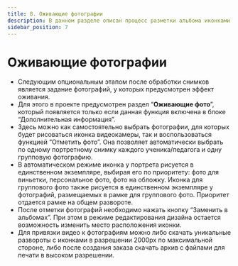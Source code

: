 ```yaml
---
title: 8. Оживающие фотографии
description: В данном разделе описан процесс разметки альбома иконками видеокамеры (оживания)
sidebar_position: 7
---
```


# Оживающие фотографии
* Следующим опциональным этапом после обработки снимков является задание фотографий, у которых предусмотрен эффект оживания.
* Для этого в проекте предусмотрен раздел “__Оживающие фото__”, который появляется только если данная функция включена в блоке “Дополнительная информация”.
* Здесь можно как самостоятельно выбрать фотографии, для которых будет рисоваться иконка видеокамеры, так и воспользоваться функцией “Отметить фото”. Она позволяет автоматически выбрать по одному портретному снимку каждого ученика/педагога и одну групповую фотографию.
* В автоматическом режиме иконка у портрета рисуется в единственном экземпляре, выбирая его по приоритету: фото для виньетки, персональное фото, фото на обложку. Иконка для группового фото также рисуется в единственном экземпляре у фотографий, размещаемых в рамке для группового фото. Приоритет отдается рамке на общем развороте.
* После отметки фотографий необходимо нажать кнопку “Заменить в альбомах”. При этом в режиме редактирования дизайна остается возможность изменить место расположения иконки.
* Для привязки видео к фотографиям можно либо скачать уникальные развороты с иконками в разрешении 2000px по максимальной стороне, либо после создания заказа скачать архив с файлами для печати в высоком разрешении.
